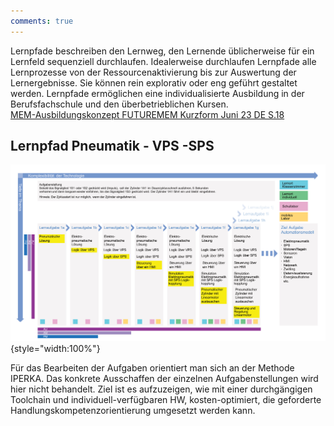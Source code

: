 ```yaml
---
comments: true
---
```


Lernpfade beschreiben den Lernweg, den Lernende üblicherweise für ein Lernfeld sequenziell durchlaufen. 
Idealerweise durchlaufen Lernpfade alle Lernprozesse von der Ressourcenaktivierung bis zur
Auswertung der Lernergebnisse. Sie können rein explorativ oder eng geführt gestaltet werden. 
Lernpfade ermöglichen eine individualisierte Ausbildung in der Berufsfachschule und den überbetrieblichen Kursen.  
<a href="https://futuremem.swiss/assets/inhalt/Downloads/MEM-Ausbildungskonzept-FUTUREMEM-Kurzform-Juni-23.pdf" target="_blank">MEM-Ausbildungskonzept FUTUREMEM Kurzform Juni 23 DE S.18</a>

## Lernpfad Pneumatik - VPS -SPS

![Image Aufgabe Pneumatik](../assets/img/lernpfad_pneumatik_vps_sps.png){style="width:100%"}

Für das Bearbeiten der Aufgaben orientiert man sich an der Methode IPERKA. Das konkrete Ausschaffen der einzelnen Aufgabenstellungen wird hier nicht behandelt.
Ziel ist es aufzuzeigen, wie mit einer durchgängigen Toolchain und individuell-verfügbaren HW, kosten-optimiert, die geforderte Handlungskompetenzorientierung umgesetzt werden kann.
